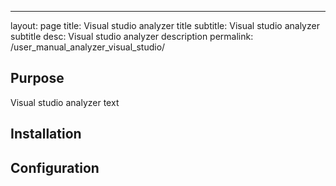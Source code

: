 ---
layout: page
title: Visual studio analyzer title
subtitle: Visual studio analyzer subtitle
desc: Visual studio analyzer description
permalink: /user_manual_analyzer_visual_studio/

## Purpose
Visual studio analyzer text 

## Installation

## Configuration